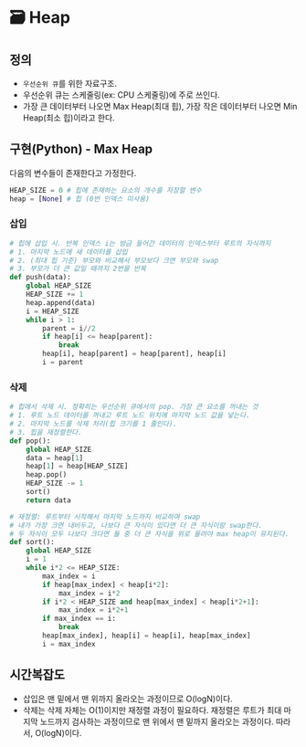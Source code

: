 # 🗃 Heap

## 정의

- `우선순위 큐`를 위한 자료구조.
- 우선순위 큐는 스케줄링(ex: CPU 스케줄링)에 주로 쓰인다.
- 가장 큰 데이터부터 나오면 Max Heap(최대 힙), 가장 작은 데이터부터 나오면 Min Heap(최소 힙)이라고 한다.

## 구현(Python) - Max Heap

다음의 변수들이 존재한다고 가정한다.
```python
HEAP_SIZE = 0 # 힙에 존재하는 요소의 개수를 저장할 변수
heap = [None] # 힙 (0번 인덱스 미사용)
```

### 삽입

```python
# 힙에 삽입 시. 반복 인덱스 i는 방금 들어간 데이터의 인덱스부터 루트의 자식까지
# 1. 마지막 노드에 새 데이터를 삽입
# 2. (최대 힙 기준) 부모와 비교해서 부모보다 크면 부모와 swap
# 3. 부모가 더 큰 값일 때까지 2번을 반복
def push(data):
    global HEAP_SIZE
    HEAP_SIZE += 1
    heap.append(data)
    i = HEAP_SIZE
    while i > 1:
        parent = i//2
        if heap[i] <= heap[parent]:
            break
        heap[i], heap[parent] = heap[parent], heap[i]
        i = parent
```

### 삭제

```python
# 힙에서 삭제 시. 정확히는 우선순위 큐에서의 pop. 가장 큰 요소를 꺼내는 것
# 1. 루트 노드 데이터를 꺼내고 루트 노드 위치에 마지막 노드 값을 넣는다.
# 2. 마지막 노드를 삭제 처리(힙 크기를 1 줄인다).
# 3. 힙을 재정렬한다.
def pop():
    global HEAP_SIZE
    data = heap[1]
    heap[1] = heap[HEAP_SIZE]
    heap.pop()
    HEAP_SIZE -= 1
    sort()
    return data

# 재정렬: 루트부터 시작해서 마지막 노드까지 비교하며 swap
# 내가 가장 크면 내비두고, 나보다 큰 자식이 있다면 더 큰 자식이랑 swap한다.
# 두 자식이 모두 나보다 크다면 둘 중 더 큰 자식을 위로 올려야 max heap이 유지된다.
def sort():
    global HEAP_SIZE
    i = 1
    while i*2 <= HEAP_SIZE:
        max_index = i
        if heap[max_index] < heap[i*2]:
            max_index = i*2
        if i*2 < HEAP_SIZE and heap[max_index] < heap[i*2+1]:
            max_index = i*2+1
        if max_index == i:
            break
        heap[max_index], heap[i] = heap[i], heap[max_index]
        i = max_index
```

## 시간복잡도

- 삽입은 맨 밑에서 맨 위까지 올라오는 과정이므로 O(logN)이다.
- 삭제는 삭제 자체는 O(1)이지만 재정렬 과정이 필요하다. 재정렬은 루트가 최대 마지막 노드까지 검사하는 과정이므로 맨 위에서 맨 밑까지 올라오는 과정이다. 따라서, O(logN)이다.